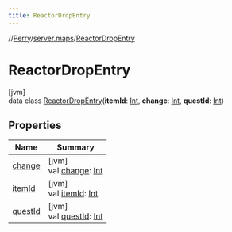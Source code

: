 ```yaml
---
title: ReactorDropEntry
---
```

//[Perry](../../../index.html)/[server.maps](../index.html)/[ReactorDropEntry](index.html)



# ReactorDropEntry



[jvm]\
data class [ReactorDropEntry](index.html)(**itemId**: [Int](https://kotlinlang.org/api/latest/jvm/stdlib/kotlin/-int/index.html), **change**: [Int](https://kotlinlang.org/api/latest/jvm/stdlib/kotlin/-int/index.html), **questId**: [Int](https://kotlinlang.org/api/latest/jvm/stdlib/kotlin/-int/index.html))



## Properties


| Name | Summary |
|---|---|
| [change](change.html) | [jvm]<br>val [change](change.html): [Int](https://kotlinlang.org/api/latest/jvm/stdlib/kotlin/-int/index.html) |
| [itemId](item-id.html) | [jvm]<br>val [itemId](item-id.html): [Int](https://kotlinlang.org/api/latest/jvm/stdlib/kotlin/-int/index.html) |
| [questId](quest-id.html) | [jvm]<br>val [questId](quest-id.html): [Int](https://kotlinlang.org/api/latest/jvm/stdlib/kotlin/-int/index.html) |

